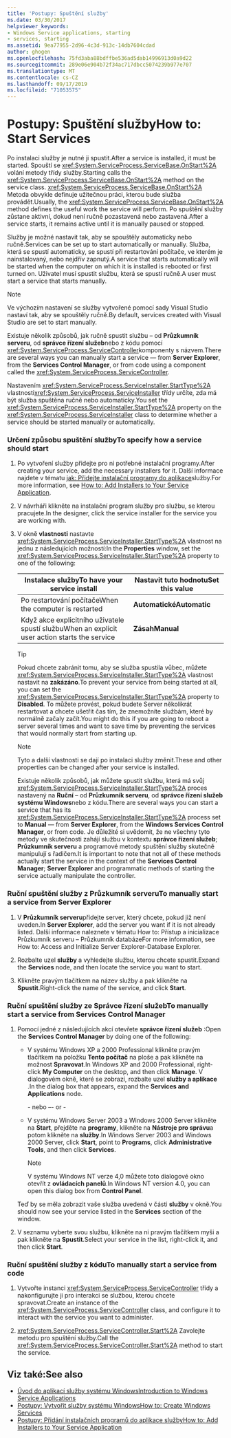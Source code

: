 ```yaml
---
title: 'Postupy: Spuštění služby'
ms.date: 03/30/2017
helpviewer_keywords:
- Windows Service applications, starting
- services, starting
ms.assetid: 9ea77955-2d96-4c3d-913c-14db7604cdad
author: ghogen
ms.openlocfilehash: 75fd3aba88bdffbe536ad5dab14996913d0a9d22
ms.sourcegitcommit: 289e06e904b72f34ac717dbcc5074239b977e707
ms.translationtype: MT
ms.contentlocale: cs-CZ
ms.lasthandoff: 09/17/2019
ms.locfileid: "71053575"
---
```

# <a name="how-to-start-services"></a><span data-ttu-id="52daa-102">Postupy: Spuštění služby</span><span class="sxs-lookup"><span data-stu-id="52daa-102">How to: Start Services</span></span>

<span data-ttu-id="52daa-103">Po instalaci služby je nutné ji spustit.</span><span class="sxs-lookup"><span data-stu-id="52daa-103">After a service is installed, it must be started.</span></span> <span data-ttu-id="52daa-104">Spouští se <xref:System.ServiceProcess.ServiceBase.OnStart%2A> volání metody třídy služby.</span><span class="sxs-lookup"><span data-stu-id="52daa-104">Starting calls the <xref:System.ServiceProcess.ServiceBase.OnStart%2A> method on the service class.</span></span> <span data-ttu-id="52daa-105"><xref:System.ServiceProcess.ServiceBase.OnStart%2A> Metoda obvykle definuje užitečnou práci, kterou bude služba provádět.</span><span class="sxs-lookup"><span data-stu-id="52daa-105">Usually, the <xref:System.ServiceProcess.ServiceBase.OnStart%2A> method defines the useful work the service will perform.</span></span> <span data-ttu-id="52daa-106">Po spuštění služby zůstane aktivní, dokud není ručně pozastavená nebo zastavená.</span><span class="sxs-lookup"><span data-stu-id="52daa-106">After a service starts, it remains active until it is manually paused or stopped.</span></span>

<span data-ttu-id="52daa-107">Služby je možné nastavit tak, aby se spouštěly automaticky nebo ručně.</span><span class="sxs-lookup"><span data-stu-id="52daa-107">Services can be set up to start automatically or manually.</span></span> <span data-ttu-id="52daa-108">Služba, která se spustí automaticky, se spustí při restartování počítače, ve kterém je nainstalovaný, nebo nejdřív zapnutý.</span><span class="sxs-lookup"><span data-stu-id="52daa-108">A service that starts automatically will be started when the computer on which it is installed is rebooted or first turned on.</span></span> <span data-ttu-id="52daa-109">Uživatel musí spustit službu, která se spustí ručně.</span><span class="sxs-lookup"><span data-stu-id="52daa-109">A user must start a service that starts manually.</span></span>

> [!NOTE]
> <span data-ttu-id="52daa-110">Ve výchozím nastavení se služby vytvořené pomocí sady Visual Studio nastaví tak, aby se spouštěly ručně.</span><span class="sxs-lookup"><span data-stu-id="52daa-110">By default, services created with Visual Studio are set to start manually.</span></span>

<span data-ttu-id="52daa-111">Existuje několik způsobů, jak ručně spustit službu – od **Průzkumník serveru**, od **správce řízení služeb**nebo z kódu pomocí <xref:System.ServiceProcess.ServiceController>komponenty s názvem.</span><span class="sxs-lookup"><span data-stu-id="52daa-111">There are several ways you can manually start a service — from **Server Explorer**, from the **Services Control Manager**, or from code using a component called the <xref:System.ServiceProcess.ServiceController>.</span></span>

<span data-ttu-id="52daa-112">Nastavením <xref:System.ServiceProcess.ServiceInstaller.StartType%2A> vlastnosti<xref:System.ServiceProcess.ServiceInstaller> třídy určíte, zda má být služba spuštěna ručně nebo automaticky.</span><span class="sxs-lookup"><span data-stu-id="52daa-112">You set the <xref:System.ServiceProcess.ServiceInstaller.StartType%2A> property on the <xref:System.ServiceProcess.ServiceInstaller> class to determine whether a service should be started manually or automatically.</span></span>

### <a name="to-specify-how-a-service-should-start"></a><span data-ttu-id="52daa-113">Určení způsobu spuštění služby</span><span class="sxs-lookup"><span data-stu-id="52daa-113">To specify how a service should start</span></span>

1. <span data-ttu-id="52daa-114">Po vytvoření služby přidejte pro ni potřebné instalační programy.</span><span class="sxs-lookup"><span data-stu-id="52daa-114">After creating your service, add the necessary installers for it.</span></span> <span data-ttu-id="52daa-115">Další informace najdete v tématu [jak: Přidejte instalační programy do aplikace](how-to-add-installers-to-your-service-application.md)služby.</span><span class="sxs-lookup"><span data-stu-id="52daa-115">For more information, see [How to: Add Installers to Your Service Application](how-to-add-installers-to-your-service-application.md).</span></span>

2. <span data-ttu-id="52daa-116">V návrháři klikněte na instalační program služby pro službu, se kterou pracujete.</span><span class="sxs-lookup"><span data-stu-id="52daa-116">In the designer, click the service installer for the service you are working with.</span></span>

3. <span data-ttu-id="52daa-117">V okně **vlastnosti** nastavte <xref:System.ServiceProcess.ServiceInstaller.StartType%2A> vlastnost na jednu z následujících možností:</span><span class="sxs-lookup"><span data-stu-id="52daa-117">In the **Properties** window, set the <xref:System.ServiceProcess.ServiceInstaller.StartType%2A> property to one of the following:</span></span>

    |<span data-ttu-id="52daa-118">Instalace služby</span><span class="sxs-lookup"><span data-stu-id="52daa-118">To have your service install</span></span>|<span data-ttu-id="52daa-119">Nastavit tuto hodnotu</span><span class="sxs-lookup"><span data-stu-id="52daa-119">Set this value</span></span>|
    |----------------------------------|--------------------|
    |<span data-ttu-id="52daa-120">Po restartování počítače</span><span class="sxs-lookup"><span data-stu-id="52daa-120">When the computer is restarted</span></span>|<span data-ttu-id="52daa-121">**Automatické**</span><span class="sxs-lookup"><span data-stu-id="52daa-121">**Automatic**</span></span>|
    |<span data-ttu-id="52daa-122">Když akce explicitního uživatele spustí službu</span><span class="sxs-lookup"><span data-stu-id="52daa-122">When an explicit user action starts the service</span></span>|<span data-ttu-id="52daa-123">**Zásah**</span><span class="sxs-lookup"><span data-stu-id="52daa-123">**Manual**</span></span>|

    > [!TIP]
    > <span data-ttu-id="52daa-124">Pokud chcete zabránit tomu, aby se služba spustila vůbec, můžete <xref:System.ServiceProcess.ServiceInstaller.StartType%2A> vlastnost nastavit na **zakázáno**.</span><span class="sxs-lookup"><span data-stu-id="52daa-124">To prevent your service from being started at all, you can set the <xref:System.ServiceProcess.ServiceInstaller.StartType%2A> property to **Disabled**.</span></span> <span data-ttu-id="52daa-125">To můžete provést, pokud budete Server několikrát restartovat a chcete ušetřit čas tím, že znemožníte službám, které by normálně začaly začít.</span><span class="sxs-lookup"><span data-stu-id="52daa-125">You might do this if you are going to reboot a server several times and want to save time by preventing the services that would normally start from starting up.</span></span>

    > [!NOTE]
    > <span data-ttu-id="52daa-126">Tyto a další vlastnosti se dají po instalaci služby změnit.</span><span class="sxs-lookup"><span data-stu-id="52daa-126">These and other properties can be changed after your service is installed.</span></span>

    <span data-ttu-id="52daa-127">Existuje několik způsobů, jak můžete spustit službu, která má svůj <xref:System.ServiceProcess.ServiceInstaller.StartType%2A> proces nastavený na **Ruční** – od **Průzkumník serveru**, od **správce řízení služeb systému Windows**nebo z kódu.</span><span class="sxs-lookup"><span data-stu-id="52daa-127">There are several ways you can start a service that has its <xref:System.ServiceProcess.ServiceInstaller.StartType%2A> process set to **Manual** — from **Server Explorer**, from the **Windows Services Control Manager**, or from code.</span></span> <span data-ttu-id="52daa-128">Je důležité si uvědomit, že ne všechny tyto metody ve skutečnosti zahájí službu v kontextu **správce řízení služeb**; **Průzkumník serveru** a programové metody spuštění služby skutečně manipulují s řadičem.</span><span class="sxs-lookup"><span data-stu-id="52daa-128">It is important to note that not all of these methods actually start the service in the context of the **Services Control Manager**; **Server Explorer** and programmatic methods of starting the service actually manipulate the controller.</span></span>

### <a name="to-manually-start-a-service-from-server-explorer"></a><span data-ttu-id="52daa-129">Ruční spuštění služby z Průzkumník serveru</span><span class="sxs-lookup"><span data-stu-id="52daa-129">To manually start a service from Server Explorer</span></span>

1. <span data-ttu-id="52daa-130">V **Průzkumník serveru**přidejte server, který chcete, pokud již není uveden.</span><span class="sxs-lookup"><span data-stu-id="52daa-130">In **Server Explorer**, add the server you want if it is not already listed.</span></span> <span data-ttu-id="52daa-131">Další informace naleznete v tématu How to: Přístup a inicializace Průzkumník serveru – Průzkumník databáze</span><span class="sxs-lookup"><span data-stu-id="52daa-131">For more information, see How to: Access and Initialize Server Explorer-Database Explorer.</span></span>

2. <span data-ttu-id="52daa-132">Rozbalte uzel **služby** a vyhledejte službu, kterou chcete spustit.</span><span class="sxs-lookup"><span data-stu-id="52daa-132">Expand the **Services** node, and then locate the service you want to start.</span></span>

3. <span data-ttu-id="52daa-133">Klikněte pravým tlačítkem na název služby a pak klikněte na **Spustit**.</span><span class="sxs-lookup"><span data-stu-id="52daa-133">Right-click the name of the service, and click **Start**.</span></span>

### <a name="to-manually-start-a-service-from-services-control-manager"></a><span data-ttu-id="52daa-134">Ruční spuštění služby ze Správce řízení služeb</span><span class="sxs-lookup"><span data-stu-id="52daa-134">To manually start a service from Services Control Manager</span></span>

1. <span data-ttu-id="52daa-135">Pomocí jedné z následujících akcí otevřete **správce řízení služeb** :</span><span class="sxs-lookup"><span data-stu-id="52daa-135">Open the **Services Control Manager** by doing one of the following:</span></span>

    - <span data-ttu-id="52daa-136">V systému Windows XP a 2000 Professional klikněte pravým tlačítkem na položku **Tento počítač** na ploše a pak klikněte na možnost **Spravovat**.</span><span class="sxs-lookup"><span data-stu-id="52daa-136">In Windows XP and 2000 Professional, right-click **My Computer** on the desktop, and then click **Manage**.</span></span> <span data-ttu-id="52daa-137">V dialogovém okně, které se zobrazí, rozbalte uzel **služby a aplikace** .</span><span class="sxs-lookup"><span data-stu-id="52daa-137">In the dialog box that appears, expand the **Services and Applications** node.</span></span>

      <span data-ttu-id="52daa-138">\- nebo –</span><span class="sxs-lookup"><span data-stu-id="52daa-138">\- or -</span></span>

    - <span data-ttu-id="52daa-139">V systému Windows Server 2003 a Windows 2000 Server klikněte na **Start**, přejděte na **programy**, klikněte na **Nástroje pro správu**a potom klikněte na **služby**.</span><span class="sxs-lookup"><span data-stu-id="52daa-139">In Windows Server 2003 and Windows 2000 Server, click **Start**, point to **Programs**, click **Administrative Tools**, and then click **Services**.</span></span>

      > [!NOTE]
      > <span data-ttu-id="52daa-140">V systému Windows NT verze 4,0 můžete toto dialogové okno otevřít z **ovládacích panelů**.</span><span class="sxs-lookup"><span data-stu-id="52daa-140">In Windows NT version 4.0, you can open this dialog box from **Control Panel**.</span></span>

    <span data-ttu-id="52daa-141">Teď by se měla zobrazit vaše služba uvedená v části **služby** v okně.</span><span class="sxs-lookup"><span data-stu-id="52daa-141">You should now see your service listed in the **Services** section of the window.</span></span>

2. <span data-ttu-id="52daa-142">V seznamu vyberte svou službu, klikněte na ni pravým tlačítkem myši a pak klikněte na **Spustit**.</span><span class="sxs-lookup"><span data-stu-id="52daa-142">Select your service in the list, right-click it, and then click **Start**.</span></span>

### <a name="to-manually-start-a-service-from-code"></a><span data-ttu-id="52daa-143">Ruční spuštění služby z kódu</span><span class="sxs-lookup"><span data-stu-id="52daa-143">To manually start a service from code</span></span>

1. <span data-ttu-id="52daa-144">Vytvořte instanci <xref:System.ServiceProcess.ServiceController> třídy a nakonfigurujte ji pro interakci se službou, kterou chcete spravovat.</span><span class="sxs-lookup"><span data-stu-id="52daa-144">Create an instance of the <xref:System.ServiceProcess.ServiceController> class, and configure it to interact with the service you want to administer.</span></span>

2. <span data-ttu-id="52daa-145"><xref:System.ServiceProcess.ServiceController.Start%2A> Zavolejte metodu pro spuštění služby.</span><span class="sxs-lookup"><span data-stu-id="52daa-145">Call the <xref:System.ServiceProcess.ServiceController.Start%2A> method to start the service.</span></span>

## <a name="see-also"></a><span data-ttu-id="52daa-146">Viz také:</span><span class="sxs-lookup"><span data-stu-id="52daa-146">See also</span></span>

- [<span data-ttu-id="52daa-147">Úvod do aplikací služby systému Windows</span><span class="sxs-lookup"><span data-stu-id="52daa-147">Introduction to Windows Service Applications</span></span>](introduction-to-windows-service-applications.md)
- [<span data-ttu-id="52daa-148">Postupy: Vytvořit služby systému Windows</span><span class="sxs-lookup"><span data-stu-id="52daa-148">How to: Create Windows Services</span></span>](how-to-create-windows-services.md)
- [<span data-ttu-id="52daa-149">Postupy: Přidání instalačních programů do aplikace služby</span><span class="sxs-lookup"><span data-stu-id="52daa-149">How to: Add Installers to Your Service Application</span></span>](how-to-add-installers-to-your-service-application.md)
